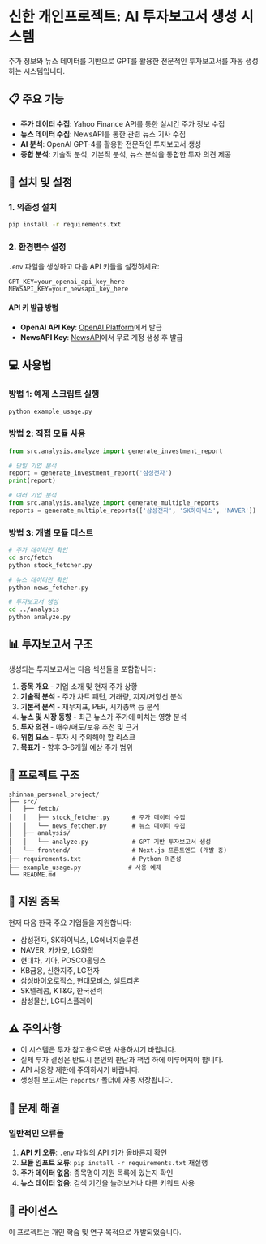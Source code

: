 # 신한 개인프로젝트: AI 투자보고서 생성 시스템

주가 정보와 뉴스 데이터를 기반으로 GPT를 활용한 전문적인 투자보고서를 자동 생성하는 시스템입니다.

## 📋 주요 기능

- **주가 데이터 수집**: Yahoo Finance API를 통한 실시간 주가 정보 수집
- **뉴스 데이터 수집**: NewsAPI를 통한 관련 뉴스 기사 수집  
- **AI 분석**: OpenAI GPT-4를 활용한 전문적인 투자보고서 생성
- **종합 분석**: 기술적 분석, 기본적 분석, 뉴스 분석을 통합한 투자 의견 제공

## 🚀 설치 및 설정

### 1. 의존성 설치
```bash
pip install -r requirements.txt
```

### 2. 환경변수 설정
`.env` 파일을 생성하고 다음 API 키들을 설정하세요:

```env
GPT_KEY=your_openai_api_key_here
NEWSAPI_KEY=your_newsapi_key_here
```

#### API 키 발급 방법
- **OpenAI API Key**: [OpenAI Platform](https://platform.openai.com/api-keys)에서 발급
- **NewsAPI Key**: [NewsAPI](https://newsapi.org/register)에서 무료 계정 생성 후 발급

## 💻 사용법

### 방법 1: 예제 스크립트 실행
```bash
python example_usage.py
```

### 방법 2: 직접 모듈 사용
```python
from src.analysis.analyze import generate_investment_report

# 단일 기업 분석
report = generate_investment_report('삼성전자')
print(report)

# 여러 기업 분석
from src.analysis.analyze import generate_multiple_reports
reports = generate_multiple_reports(['삼성전자', 'SK하이닉스', 'NAVER'])
```

### 방법 3: 개별 모듈 테스트
```bash
# 주가 데이터만 확인
cd src/fetch
python stock_fetcher.py

# 뉴스 데이터만 확인  
python news_fetcher.py

# 투자보고서 생성
cd ../analysis
python analyze.py
```

## 📊 투자보고서 구조

생성되는 투자보고서는 다음 섹션들을 포함합니다:

1. **종목 개요** - 기업 소개 및 현재 주가 상황
2. **기술적 분석** - 주가 차트 패턴, 거래량, 지지/저항선 분석
3. **기본적 분석** - 재무지표, PER, 시가총액 등 분석
4. **뉴스 및 시장 동향** - 최근 뉴스가 주가에 미치는 영향 분석
5. **투자 의견** - 매수/매도/보유 추천 및 근거
6. **위험 요소** - 투자 시 주의해야 할 리스크
7. **목표가** - 향후 3-6개월 예상 주가 범위

## 📁 프로젝트 구조

```
shinhan_personal_project/
├── src/
│   ├── fetch/
│   │   ├── stock_fetcher.py      # 주가 데이터 수집
│   │   └── news_fetcher.py       # 뉴스 데이터 수집
│   ├── analysis/
│   │   └── analyze.py            # GPT 기반 투자보고서 생성
│   └── frontend/                 # Next.js 프론트엔드 (개발 중)
├── requirements.txt              # Python 의존성
├── example_usage.py             # 사용 예제
└── README.md
```

## 🎯 지원 종목

현재 다음 한국 주요 기업들을 지원합니다:

- 삼성전자, SK하이닉스, LG에너지솔루션
- NAVER, 카카오, LG화학
- 현대차, 기아, POSCO홀딩스
- KB금융, 신한지주, LG전자
- 삼성바이오로직스, 현대모비스, 셀트리온
- SK텔레콤, KT&G, 한국전력
- 삼성물산, LG디스플레이

## ⚠️ 주의사항

- 이 시스템은 투자 참고용으로만 사용하시기 바랍니다.
- 실제 투자 결정은 반드시 본인의 판단과 책임 하에 이루어져야 합니다.
- API 사용량 제한에 주의하시기 바랍니다.
- 생성된 보고서는 `reports/` 폴더에 자동 저장됩니다.

## 🔧 문제 해결

### 일반적인 오류들
1. **API 키 오류**: `.env` 파일의 API 키가 올바른지 확인
2. **모듈 임포트 오류**: `pip install -r requirements.txt` 재실행
3. **주가 데이터 없음**: 종목명이 지원 목록에 있는지 확인
4. **뉴스 데이터 없음**: 검색 기간을 늘려보거나 다른 키워드 사용

## 📝 라이선스

이 프로젝트는 개인 학습 및 연구 목적으로 개발되었습니다.
